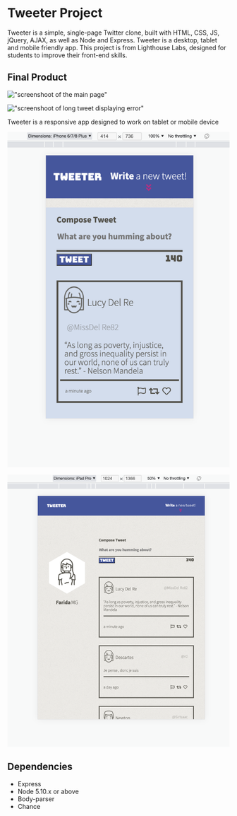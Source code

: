 # Tweeter Project

Tweeter is a simple, single-page Twitter clone, built with HTML, CSS, JS, jQuery, AJAX, as well as Node and Express. Tweeter is a desktop, tablet and mobile friendly app. This project is from Lighthouse Labs, designed for students to improve their front-end skills.


## Final Product

!["screenshoot of the main page"](https://github.com/faridamoussaeff/tweeter/blob/master/docs/mainpage.jpeg)

!["screenshoot of long tweet displaying error"](https://github.com/faridamoussaeff/tweeter/blob/master/docs/longtweeterror.jpeg)

Tweeter is a responsive app designed to work on tablet or mobile device

!["screenshoot of mobile version"](https://github.com/faridamoussaeff/tweeter/blob/master/docs/mobileversion2.png)

!["screenshoot of tablet version"](https://github.com/faridamoussaeff/tweeter/blob/master/docs/tabletversion2.png)

## Dependencies
- Express
- Node 5.10.x or above
- Body-parser
- Chance

